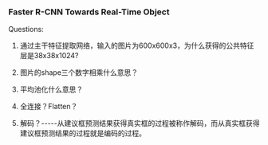 ### Faster R-CNN Towards Real-Time Object

Questions:

1. 通过主干特征提取网络，输入的图片为600x600x3，为什么获得的公共特征层是38x38x1024?

2. 图片的shape三个数字相乘什么意思？

3. 平均池化什么意思？

4. 全连接？Flatten？

5. 解码？-----从建议框预测结果获得真实框的过程被称作解码，而从真实框获得建议框预测结果的过程就是编码的过程。
